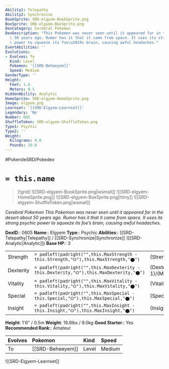 ```yaml
---
Ability1: Telepathy
Ability2: Synchronize
BookSprite: SRD-elgyem-BookSprite.png
BoxSprite: SRD-elgyem-BoxSprite.png
DexCategory: Cerebral Pokemon
DexDescription: "This Pokemon was never seen until it appeared far in the desert about\
  \ 50 years ago. Rumor has it that it came from space. It uses its strong psychic\
  \ power to squeeze its foe\u2019s brain, causing awful headaches."
EventAbilities: ''
Evolutions:
- Evolves: To
  Kind: Level
  Pokemon: '[[SRD-Beheeyem]]'
  Speed: Medium
GenderType: ''
Height:
  Feet: 1.6
  Meters: 0.5
HiddenAbility: Analytic
HomeSprite: SRD-elgyem-HomeSprite.png
Image: elgyem.png
Learnset: '[[SRD-Elgyem-Learnset]]'
Legendary: 'No'
Number: 605
ShuffleToken: SRD-elgyem-ShuffleToken.png
Type1: Psychic
Type2: ''
Weight:
  Kilograms: 9.0
  Pounds: 19.8
---
```


#PokeroleSRD/Pokedex

# `= this.name`

> [!grid]
> ![[SRD-elgyem-BookSprite.png|wsmall]]
> ![[SRD-elgyem-HomeSprite.png]]
> ![[SRD-elgyem-BoxSprite.png|htiny]]
> ![[SRD-elgyem-ShuffleToken.png|wsmall]]


*Cerebral Pokemon*
*This Pokemon was never seen until it appeared far in the desert about 50 years ago. Rumor has it that it came from space. It uses its strong psychic power to squeeze its foe’s brain, causing awful headaches.*

**DexID**:: 0605
**Name**:: Elgyem
**Type**:: Psychic
**Abilities**:: [[SRD-Telepathy|Telepathy]] / [[SRD-Synchronize|Synchronize]] ([[SRD-Analytic|Analytic]])
**Base HP**:: 3

|           |                                                                                        |                                          |
| --------- | -------------------------------------------------------------------------------------- | ---------------------------------------- |
| Strength  | `= padleft(padright("",this.MaxStrength - this.Strength,"⭘"),this.MaxStrength,"⬤")`    | (Strength::2)/(MaxStrength::4)   |
| Dexterity | `= padleft(padright("",this.MaxDexterity - this.Dexterity,"⭘"),this.MaxDexterity,"⬤")` | (Dexterity:: 1)/(MaxDexterity::3) |
| Vitality  | `= padleft(padright("",this.MaxVitality - this.Vitality,"⭘"),this.MaxVitality,"⬤")`    | (Vitality::2)/(MaxVitality::4)   |
| Special   | `= padleft(padright("",this.MaxSpecial - this.Special,"⭘"),this.MaxSpecial,"⬤")`       | (Special::2)/(MaxSpecial::5)     |
| Insight   | `= padleft(padright("",this.MaxInsight - this.Insight,"⭘"),this.MaxInsight,"⬤")`       | (Insight::2)/(MaxInsight::4)     |

**Height**: 1'6" / 0.5m
**Weight**: 19.8lbs / 9.0kg
**Good Starter**:: Yes
**Recommended Rank**:: Amateur

| Evolves   | Pokemon          | Kind   | Speed   |
|:----------|:-----------------|:-------|:--------|
| To        | [[SRD-Beheeyem]] | Level  | Medium  |

![[SRD-Elgyem-Learnset]]